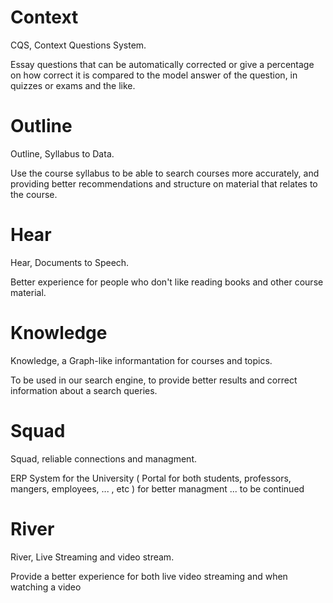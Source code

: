 # Context
CQS, Context Questions System.

Essay questions that can be automatically corrected or give a percentage on how correct it is compared to the model answer of the question, in quizzes or exams and the like.

# Outline
Outline, Syllabus to Data.

Use the course syllabus to be able to search courses more accurately, and providing better recommendations and structure on material that relates to the course.

# Hear
Hear, Documents to Speech.

Better experience for people who don't like reading books and other course material.

# Knowledge
Knowledge, a Graph-like informantation for courses and topics.

To be used in our search engine, to provide better results and correct information about a search queries.

# Squad
Squad, reliable connections and managment.

ERP System for the University ( Portal for both students, professors, mangers, employees, ... , etc ) for better managment ... to be continued

# River
River, Live Streaming and video stream.

Provide a better experience for both live video streaming and when watching a video
